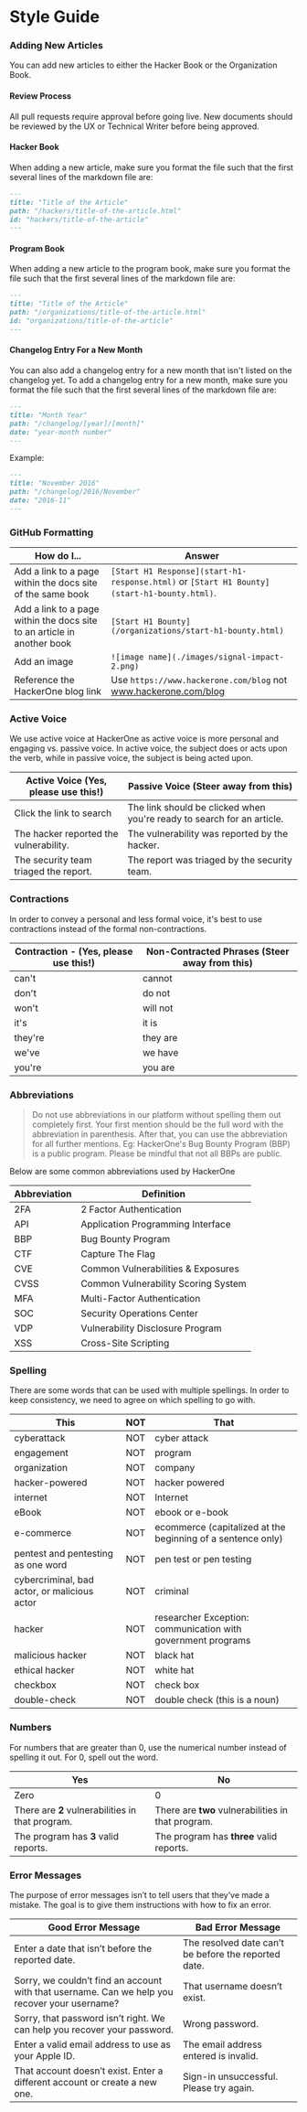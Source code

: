 # Style Guide

### Adding New Articles
You can add new articles to either the Hacker Book or the Organization Book.

#### Review Process
All pull requests require approval before going live. New documents should be reviewed by the UX or Technical Writer before being approved. 

#### Hacker Book
When adding a new article, make sure you format the file such that the first several lines of the markdown file are:

```md
---
title: "Title of the Article"
path: "/hackers/title-of-the-article.html"
id: "hackers/title-of-the-article"
---
```

#### Program Book
When adding a new article to the program book, make sure you format the file such that the first several lines of the markdown file are:

```md
---
title: "Title of the Article"
path: "/organizations/title-of-the-article.html"
id: "organizations/title-of-the-article"
---
```

#### Changelog Entry For a New Month
You can also add a changelog entry for a new month that isn't listed on the changelog yet. To add a changelog entry for a new month, make sure you format the file such that the first several lines of the markdown file are:

```md
---
title: "Month Year"
path: "/changelog/[year]/[month]"
date: "year-month number"
---
```

Example:
```md
---
title: "November 2016"
path: "/changelog/2016/November"
date: "2016-11"
---
```

### GitHub Formatting
How do I... | Answer
----------- | -------
Add a link to a page within the docs site of the same book | `[Start H1 Response](start-h1-response.html)` or `[Start H1 Bounty](start-h1-bounty.html)`.
Add a link to a page within the docs site to an article in another book | `[Start H1 Bounty](/organizations/start-h1-bounty.html)`
Add an image | `![image name](./images/signal-impact-2.png)`
Reference the HackerOne blog link | Use `https://www.hackerone.com/blog` not www.hackerone.com/blog

### Active Voice
We use active voice at HackerOne as active voice is more personal and engaging vs. passive voice. In active voice, the subject does or acts upon the verb, while in passive voice, the subject is being acted upon.

Active Voice (Yes, please use this!) | Passive Voice (Steer away from this)
------------------------------------ | -------------------------------------
Click the link to search | The link should be clicked when you're ready to search for an article.
The hacker reported the vulnerability. | The vulnerability was reported by the hacker.
The security team triaged the report. | The report was triaged by the security team.

### Contractions
In order to convey a personal and less formal voice, it's best to use contractions instead of the formal non-contractions.

Contraction - (Yes, please use this!) | Non-Contracted Phrases (Steer away from this)
------------------------------------- | -----------------------------------
can't | cannot
don't | do not
won't | will not
it's | it is
they're | they are
we've | we have
you're | you are

### Abbreviations
>Do not use abbreviations in our platform without spelling them out completely first. Your first mention should be the full word with the abbreviation in parenthesis. After that, you can use the abbreviation for all further mentions. Eg: HackerOne's Bug Bounty Program (BBP) is a public program. Please be mindful that not all BBPs are public. 

Below are some common abbreviations used by HackerOne

Abbreviation | Definition
----------- | -----------
2FA | 2 Factor Authentication
API | Application Programming Interface
BBP | Bug Bounty Program
CTF | Capture The Flag
CVE | Common Vulnerabilities & Exposures
CVSS | Common Vulnerability Scoring System
MFA | Multi-Factor Authentication
SOC | Security Operations Center
VDP | Vulnerability Disclosure Program
XSS | Cross-Site Scripting


### Spelling
There are some words that can be used with multiple spellings. In order to keep consistency, we need to agree on which spelling to go with.

This | NOT | That
---- | --- | ----
cyberattack | NOT | cyber attack
engagement | NOT | program
organization | NOT | company
hacker-powered | NOT | hacker powered
internet | NOT | Internet
eBook | NOT | ebook or e-book
e-commerce | NOT | ecommerce (capitalized at the beginning of a sentence only)
pentest and pentesting as one word | NOT | pen test or pen testing
cybercriminal, bad actor, or malicious actor | NOT | criminal
hacker | NOT | researcher   Exception: communication with government programs
malicious hacker | NOT | black hat
ethical hacker | NOT | white hat
checkbox | NOT | check box
double-check | NOT | double check (this is a noun)

### Numbers
For numbers that are greater than 0, use the numerical number instead of spelling it out. For 0, spell out the word.

Yes | No
--- | ---
Zero | 0
There are **2** vulnerabilities in that program. | There are **two** vulnerabilities in that program.
The program has **3** valid reports. | The program has **three** valid reports.

### Error Messages
The purpose of error messages isn’t to tell users that they’ve made a mistake. The goal is to give them instructions with how to fix an error.

Good Error Message | Bad Error Message
------------------ | -----------------
Enter a date that isn’t before the reported date. | The resolved date can’t be before the reported date.
Sorry, we couldn’t find an account with that username. Can we help you recover your username? | That username doesn’t exist.
Sorry, that password isn’t right. We can help you recover your password. | Wrong password.
Enter a valid email address to use as your Apple ID. | The email address entered is invalid.
That account doesn’t exist. Enter a different account or create a new one. | Sign-in unsuccessful. Please try again.
